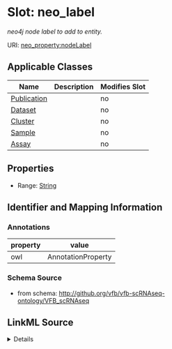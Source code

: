 

# Slot: neo_label


_neo4j node label to add to entity._



URI: [neo_property:nodeLabel](http://n2o.neo/property/nodeLabel)



<!-- no inheritance hierarchy -->





## Applicable Classes

| Name | Description | Modifies Slot |
| --- | --- | --- |
| [Publication](Publication.md) |  |  no  |
| [Dataset](Dataset.md) |  |  no  |
| [Cluster](Cluster.md) |  |  no  |
| [Sample](Sample.md) |  |  no  |
| [Assay](Assay.md) |  |  no  |







## Properties

* Range: [String](String.md)





## Identifier and Mapping Information





### Annotations

| property | value |
| --- | --- |
| owl | AnnotationProperty |



### Schema Source


* from schema: http://github.org/vfb/vfb-scRNAseq-ontology/VFB_scRNAseq




## LinkML Source

<details>
```yaml
name: neo_label
annotations:
  owl:
    tag: owl
    value: AnnotationProperty
description: neo4j node label to add to entity.
from_schema: http://github.org/vfb/vfb-scRNAseq-ontology/VFB_scRNAseq
rank: 1000
slot_uri: neo_property:nodeLabel
alias: neo_label
domain_of:
- Dataset
- Sample
- Assay
- Cluster
- Publication
range: string

```
</details>